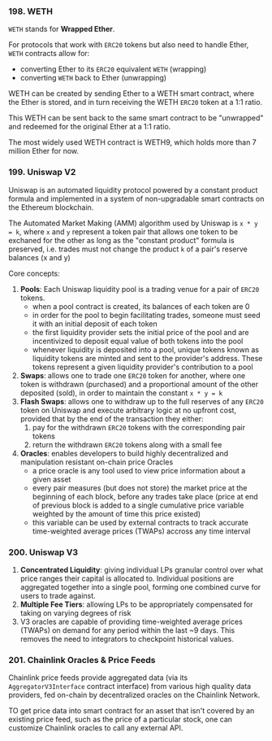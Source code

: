 ### 198. WETH

`WETH` stands for **Wrapped Ether**.

For protocols that work with `ERC20` tokens but also need to handle Ether, `WETH` contracts allow for:
- converting Ether to its `ERC20` equivalent `WETH` (wrapping)
- converting `WETH` back to Ether (unwrapping)

WETH can be created by sending Ether to a WETH smart contract,  where the Ether is stored, and in turn receiving the WETH `ERC20` token at a 1:1 ratio.

This WETH can be sent back to the same smart contract to be "unwrapped" and redeemed for the original Ether at a 1:1 ratio.

The most widely used WETH contract is WETH9, which holds more than 7 million Ether for now.

### 199. Uniswap V2

Uniswap is an automated liquidity protocol powered by a constant product formula and implemented in a system of non-upgradable smart contracts on the Ethereum blockchain.

The Automated Market Making (AMM) algorithm used by Uniswap is `x * y = k`, where `x` and `y` represent a token pair that allows one token to be exchaned for the other as long as the "constant product" formula is preserved, i.e. trades must not change the product `k` of a pair's reserve balances (x and y)

Core concepts:
1. **Pools**: Each Uniswap liquidity pool is a trading venue for a pair of `ERC20` tokens.
    - when a pool contract is created, its balances of each token are 0
    - in order for the pool to begin facilitating trades, someone must seed it with an initial deposit of each token
    - the first liquidity provider sets the initial price of the pool and are incentivized to deposit equal value of both tokens into the pool
    - whenever liquidity is deposited into a pool, unique tokens known as liquidity tokens are minted and sent to the provider's address. These tokens represent a given liquidity provider's contribution to a pool
2. **Swaps**: allows one to trade one `ERC20` token for another, where one token is withdrawn (purchased) and a proportional amount of the other deposited (sold), in order to maintain the constant `x * y = k`
3. **Flash Swaps**: allows one to withdraw up to the full reserves of any `ERC20` token on Uniswap and execute arbitrary logic at no upfront cost, provided that by the end of the transaction they either:
     1. pay for the withdrawn `ERC20` tokens with the corresponding pair tokens
     2. return the withdrawn `ERC20` tokens along with a small fee
4. **Oracles**: enables developers to build highly decentralized and manipulation resistant on-chain price Oracles
    - a price oracle is any tool used to view price information about a given asset
    - every pair measures (but does not store) the market price at the beginning of each block, before any trades take place (price at end of previous block is added to a single cumulative price variable weighted by the amount of time this price existed)
    - this variable can be used by external contracts to track accurate time-weighted average prices (TWAPs) accross any time interval

### 200. Uniswap V3

1. **Concentrated Liquidity**: giving individual LPs granular control over what price ranges their capital is allocated to. Individual positions are aggregated together into a single pool, forming one combined curve for users to trade against.
2. **Multiple Fee Tiers**: allowing LPs to be appropriately compensated for taking on varying degrees of risk
3. V3 oracles are capable of providing time-weighted average prices (TWAPs) on demand for any period within the last ~9 days. This removes the need to integrators to checkpoint historical values.

### 201. Chainlink Oracles & Price Feeds

Chainlink price feeds provide aggregated data (via its `AggregatorV3Interface` contract interface) from various high quality data providers, fed on-chain by decentralized oracles on the Chainlink Network.

TO get price data into smart contract for an asset that isn't covered by an existing price feed, such as the price of a particular stock, one can customize Chainlink oracles to call any external API.
